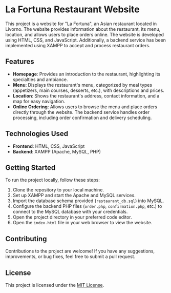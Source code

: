 # La Fortuna Restaurant Website

This project is a website for "La Fortuna", an Asian restaurant located in Livorno. The website provides information about the restaurant, its menu, location, and allows users to place orders online. The website is developed using HTML, CSS, and JavaScript. Additionally, a backend service has been implemented using XAMPP to accept and process restaurant orders.

## Features

- **Homepage**: Provides an introduction to the restaurant, highlighting its specialties and ambiance.
- **Menu**: Displays the restaurant's menu, categorized by meal types (appetizers, main courses, desserts, etc.), with descriptions and prices.
- **Location**: Shows the restaurant's address, contact information, and a map for easy navigation.
- **Online Ordering**: Allows users to browse the menu and place orders directly through the website. The backend service handles order processing, including order confirmation and delivery scheduling.

## Technologies Used

- **Frontend**: HTML, CSS, JavaScript
- **Backend**: XAMPP (Apache, MySQL, PHP)

## Getting Started

To run the project locally, follow these steps:

1. Clone the repository to your local machine.
2. Set up XAMPP and start the Apache and MySQL services.
3. Import the database schema provided (`restaurant_db.sql`) into MySQL.
4. Configure the backend PHP files (`order.php`, `confirmation.php`, etc.) to connect to the MySQL database with your credentials.
5. Open the project directory in your preferred code editor.
6. Open the `index.html` file in your web browser to view the website.

## Contributing

Contributions to the project are welcome! If you have any suggestions, improvements, or bug fixes, feel free to submit a pull request.

## License

This project is licensed under the [MIT License](LICENSE).
